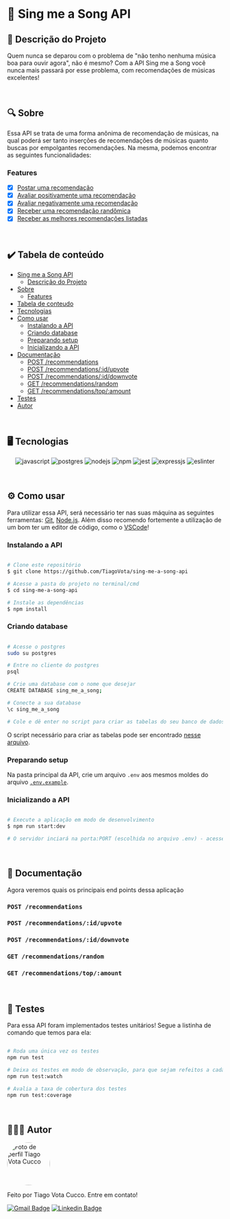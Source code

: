 # 🔗 Sing me a Song API
## 🚀 Descrição do Projeto
Quem nunca se deparou com o problema de "não tenho nenhuma música boa para ouvir agora", não é mesmo? Com a API Sing me a Song você nunca mais passará por esse problema, com recomendações de músicas excelentes!

<br/>


## 🔍 Sobre
Essa API se trata de uma forma anônima de recomendação de músicas, na qual poderá ser tanto inserções de recomendações de músicas quanto buscas por empolgantes recomendações. Na mesma, podemos encontrar as seguintes funcionalidades:

### Features
- [x] [Postar uma recomendação](#POST-recommendations)
- [x] [Avaliar positivamente uma recomendação](#post-recommendationsidupvote)
- [x] [Avaliar negativamente uma recomendação](#post-recommendationsiddownvote)
- [x] [Receber uma recomendação randômica](#get-recommendationsrandom)
- [x] [Receber as melhores recomendações listadas](#get-recommendationstopamount)

<br/>


## ✔️ Tabela de conteúdo
<!--ts-->
* [Sing me a Song API](#-sing-me-a-song-api)
  * [Descrição do Projeto](#-descrição-do-projeto)
* [Sobre](#-sobre)
  * [Features](#features)
* [Tabela de conteudo](#-tabela-de-conteúdo)
* [Tecnologias](#-tecnologias)
* [Como usar](#-como-usar)
  * [Instalando a API](#instalando-a-api)
  * [Criando database](#criando-database)
  * [Preparando setup](#preparando-setup)
  * [Inicializando a API](#inicializando-a-api)
* [Documentação](#-documentação)
	* [POST /recommendations](#POST-recommendations)
  * [POST /recommendations/:id/upvote](#post-recommendationsidupvote)
  * [POST /recommendations/:id/downvote](#post-recommendationsiddownvote)
  * [GET /recommendations/random](#get-recommendationsrandom)
  * [GET /recommendations/top/:amount](#get-recommendationstopamount)
* [Testes](#-testes)
* [Autor](#-autor)
<!--te-->

<br/>


## 🖥 Tecnologias
<p align="center">
  <img alt="javascript" src="https://img.shields.io/badge/JavaScript-323330?style=for-the-badge&logo=javascript&logoColor=F7DF1E"/>
  <img alt="postgres" src="https://img.shields.io/badge/PostgreSQL-316192?style=for-the-badge&logo=postgresql&logoColor=white"/>
  <img alt="nodejs" src="https://img.shields.io/badge/Node.js-339933?style=for-the-badge&logo=nodedotjs&logoColor=white"/>
  <img alt="npm" src="https://img.shields.io/badge/npm-CB3837?style=for-the-badge&logo=npm&logoColor=white"/>
  <img alt="jest" src="https://img.shields.io/badge/Jest-C21325?style=for-the-badge&logo=jest&logoColor=white"/>
  <img alt="expressjs" src="https://img.shields.io/badge/Express.js-000000?style=for-the-badge&logo=express&logoColor=white"/>
  <img alt="eslinter" src="https://img.shields.io/badge/eslint-3A33D1?style=for-the-badge&logo=eslint&logoColor=white"/>
</p>

<br/>


## ⚙ Como usar

Para utilizar essa API, será necessário ter nas suas máquina as seguintes ferramentas:
[Git](https://git-scm.com), [Node.js](https://nodejs.org/en/). 
Além disso recomendo fortemente a utilização de um bom ter um editor de código, como o [VSCode](https://code.visualstudio.com/)!


### Instalando a API
```bash

# Clone este repositório
$ git clone https://github.com/TiagoVota/sing-me-a-song-api

# Acesse a pasta do projeto no terminal/cmd
$ cd sing-me-a-song-api

# Instale as dependências
$ npm install

```

### Criando database

```bash

# Acesse o postgres
sudo su postgres

# Entre no cliente do postgres
psql

# Crie uma database com o nome que desejar
CREATE DATABASE sing_me_a_song;

# Conecte a sua database
\c sing_me_a_song

# Cole e dê enter no script para criar as tabelas do seu banco de dados

```
O script necessário para criar as tabelas pode ser encontrado [nesse arquivo](https://github.com/TiagoVota/sing-me-a-song-api/blob/main/create_database.sql).


### Preparando setup
Na pasta principal da API, crie um arquivo `.env` aos mesmos moldes do arquivo [`.env.example`](https://github.com/TiagoVota/sing-me-a-song-api/blob/main/.env.example).

### Inicializando a API
```bash

# Execute a aplicação em modo de desenvolvimento
$ npm run start:dev

# O servidor inciará na porta:PORT (escolhida no arquivo .env) - acesse http://localhost:PORT 

```

<br/>


## 📜 Documentação
Agora veremos quais os principais end points dessa aplicação

### `POST /recommendations`

### `POST /recommendations/:id/upvote`

### `POST /recommendations/:id/downvote`

### `GET /recommendations/random`

### `GET /recommendations/top/:amount`

<br/>


## 🤖 Testes
Para essa API foram implementados testes unitários! Segue a listinha de comando que temos para ela:

```bash

# Roda uma única vez os testes
npm run test

# Deixa os testes em modo de observação, para que sejam refeitos a cada mudança de código
npm run test:watch

# Avalia a taxa de cobertura dos testes
npm run test:coverage

```

<br/>


## 👨🏼‍💻 Autor

<img style="border-radius: 50%;" src="https://avatars.githubusercontent.com/u/56308226?v=4" width="100px;" alt="Foto de perfil Tiago Vota Cucco"/>

Feito por Tiago Vota Cucco. Entre em contato!

[![Gmail Badge](https://img.shields.io/badge/-tiagovotacucco@gmail.com-c14438?style=flat&logo=Gmail&logoColor=white&link=mailto:tiagovotacucco@gmail.com)](mailto:tiagovotacucco@gmail.com)
[![Linkedin Badge](https://img.shields.io/badge/-Tiago-Vota?style=flat&logo=Linkedin&logoColor=white&color=blue&link=https://www.linkedin.com/in/tiago-vota-cucco-394916204)](https://www.linkedin.com/in/tiago-vota-cucco-394916204) 

<br/><br/>
